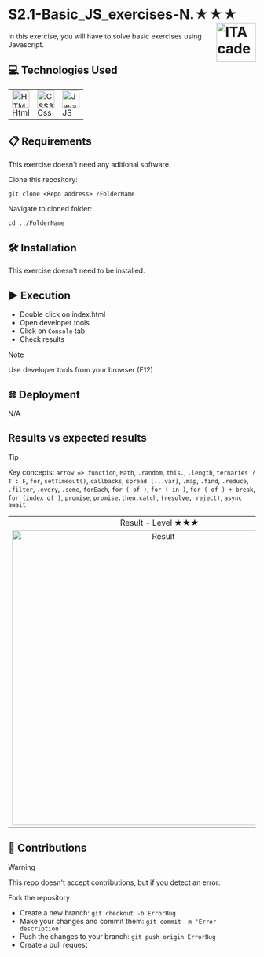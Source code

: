 # S2.1-Basic_JS_exercises-N.★★★ <a href="https://github.com/LLuisPP/ITA_FrontEnd"> <img width="80" align="right" alt="ITAcademy" src="https://github.com/user-attachments/assets/1ecb00ab-82bd-4c76-9fe4-8ab273b8cc3e"></a>
In this exercise, you will have to solve basic exercises using Javascript.

<h2>💻 Technologies Used</h2>

<div align="center">
<table>
  <tr>
      <td>
        <a href="#"><img src="https://cdn.jsdelivr.net/gh/devicons/devicon@latest/icons/html5/html5-original.svg" alt="HTML5" width="35" height="35"/></a><br>Html
      </td>
      <td>
        <a href="#"><img src="https://cdn.jsdelivr.net/gh/devicons/devicon@latest/icons/css3/css3-original.svg" alt="CSS3" width="35" height="35"/></a><br>Css
      </td>
      <td>
        <a href="#"><img src="https://cdn.jsdelivr.net/gh/devicons/devicon@latest/icons/javascript/javascript-original.svg" alt="Javascript" width="35" height="35"/></a><br>JS
      </td>
  </tr>
</table>

</div>

<h2>📋 Requirements</h2>

This exercise doesn't need any aditional software.

<div align="left">

Clone this repository:
  
`````
git clone <Repo address> /FolderName
`````

Navigate to cloned folder:

`````
cd ../FolderName
`````
</div>

<h2>🛠️ Installation</h2>

This exercise doesn't need to be installed.

<h2>▶️ Execution</h2>

- Double click on index.html
- Open developer tools
- Click on `Console` tab
- Check results

> [!NOTE]
> Use developer tools from your browser (F12)

<h2>🌐 Deployment</h2>

<div align="left">
N/A
</div>

<h2>Results vs expected results</h2>

> [!Tip]
> Key concepts: `arrow => function`, `Math`, `.random`, `this.`, `.length`, `ternaries ? T : F`, `for`, `setTimeout()`, `callbacks`, `spread [...var]`, `.map`, `.find`, `.reduce`, `.filter`, `.every`, `.some`, `forEach`, `for ( of )`, `for ( in )`,  `for ( of ) + break`, `for (index of )`, `promise`, `promise.then.catch`, `(resolve, reject)`, `async await`

<div align="center">
<table>
  <tr>
    <td align="center">
      Result - Level ★★★
    </td>
  </tr>
  <tr>
    <td align="center">
      <a href="#"><img src="https://github.com/user-attachments/assets/8367c7d2-f8cd-4254-b919-d2f5616f0de0" alt="Result" width="600" /></a>
    </td>
  </tr>
</table>
</div>

<h2>🤝 Contributions</h2>

> [!WARNING]
> This repo doesn't accept contributions, but if you detect an error:
 
Fork the repository  
- Create a new branch: `git checkout -b ErrorBug`
- Make your changes and commit them: `git commit -m 'Error description'`
- Push the changes to your branch: `git push origin ErrorBug`
- Create a pull request
